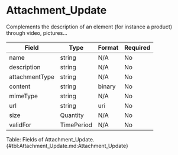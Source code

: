 <!--
    ATTENTION: This file was generated via gradle!
               Do NOT manually edit this file! Any such changes will be overwritten!
-->

# Attachment_Update

Complements the description of an element (for instance a product) through video, pictures...

| Field | Type | Format | Required |
|-------|---|--------|---|
| name | string | N/A | No |
| description | string | N/A | No |
| attachmentType | string | N/A | No |
| content | string | binary | No |
| mimeType | string | N/A | No |
| url | string | uri | No |
| size | Quantity | N/A | No |
| validFor | TimePeriod | N/A | No |

Table: Fields of Attachment_Update. {#tbl:Attachment_Update.md:Attachment_Update}
